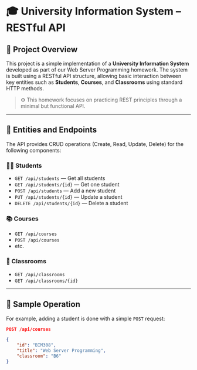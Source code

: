 # 🎓 University Information System – RESTful API

## 📌 Project Overview

This project is a simple implementation of a **University Information System** developed as part of our Web Server Programming homework. The system is built using a RESTful API structure, allowing basic interaction between key entities such as **Students**, **Courses**, and **Classrooms** using standard HTTP methods.

> ⚙️ This homework focuses on practicing REST principles through a minimal but functional API.

---

## 🧩 Entities and Endpoints

The API provides CRUD operations (Create, Read, Update, Delete) for the following components:

### 👨‍🎓 Students
- `GET /api/students` — Get all students
- `GET /api/students/{id}` — Get one student
- `POST /api/students` — Add a new student
- `PUT /api/students/{id}` — Update a student
- `DELETE /api/students/{id}` — Delete a student

### 📚 Courses
- `GET /api/courses`
- `POST /api/courses`
- etc.

### 🏫 Classrooms
- `GET /api/classrooms`
- `GET /api/classrooms/{id}`

---

## 🧪 Sample Operation

For example, adding a student is done with a simple `POST` request:

```json
POST /api/courses

{
    "id": "BIM308",
    "title": "Web Server Programming",
    "classroom": "B6"
}
